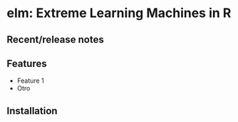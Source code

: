 elm: Extreme Learning Machines in R
====


## Recent/release notes



## Features

* Feature 1 
* Otro

## Installation
